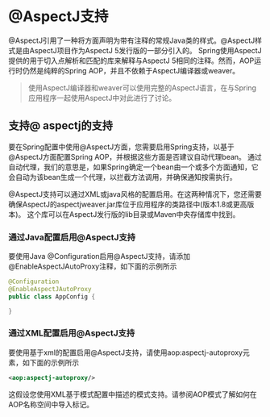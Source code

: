 # @AspectJ支持
@AspectJ引用了一种将方面声明为带有注释的常规Java类的样式。@AspectJ样式是由AspectJ项目作为AspectJ 5发行版的一部分引入的。
Spring使用AspectJ提供的用于切入点解析和匹配的库来解释与AspectJ 5相同的注释。然而，AOP运行时仍然是纯粹的Spring AOP，并且不依赖于AspectJ编译器或weaver。

> 使用AspectJ编译器和weaver可以使用完整的AspectJ语言，在与Spring应用程序一起使用AspectJ中对此进行了讨论。

## 支持@ aspectj的支持
要在Spring配置中使用@AspectJ方面，您需要启用Spring支持，以基于@AspectJ方面配置Spring AOP，并根据这些方面是否建议自动代理bean。
通过自动代理，我们的意思是，如果Spring确定一个bean由一个或多个方面通知，它会自动为该bean生成一个代理，以拦截方法调用，并确保通知按需执行。

@AspectJ支持可以通过XML或java风格的配置启用。在这两种情况下，您还需要确保AspectJ的aspectjweaver.jar库位于应用程序的类路径中(版本1.8或更高版本)。
这个库可以在AspectJ发行版的lib目录或Maven中央存储库中找到。

### 通过Java配置启用@AspectJ支持
要使用Java @Configuration启用@AspectJ支持，请添加@EnableAspectJAutoProxy注释，如下面的示例所示
```java
@Configuration
@EnableAspectJAutoProxy
public class AppConfig {

}
```
### 通过XML配置启用@AspectJ支持
要使用基于xml的配置启用@AspectJ支持，请使用aop:aspectj-autoproxy元素，如下面的示例所示
```xml
<aop:aspectj-autoproxy/>

```

这假设您使用XML基于模式配置中描述的模式支持。请参阅AOP模式了解如何在AOP名称空间中导入标记。
